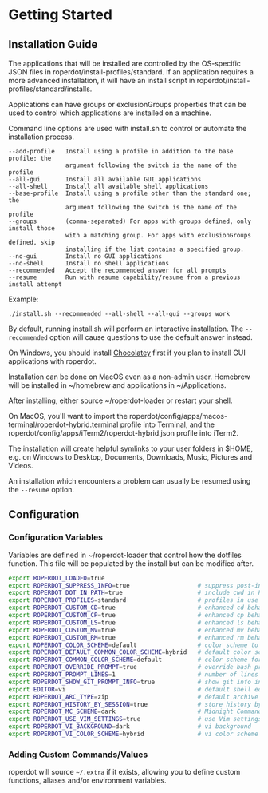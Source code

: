 # Getting Started

## Installation Guide

The applications that will be installed are controlled by the OS-specific JSON files in roperdot/install-profiles/standard. If an application requires a more advanced installation, it will have an install script in roperdot/install-profiles/standard/installs.

Applications can have groups or exclusionGroups properties that can be used to control which applications are installed on a machine.

Command line options are used with install.sh to control or automate the installation process.

```
--add-profile   Install using a profile in addition to the base profile; the
                argument following the switch is the name of the profile
--all-gui       Install all available GUI applications
--all-shell     Install all available shell applications
--base-profile  Install using a profile other than the standard one; the
                argument following the switch is the name of the profile
--groups        (comma-separated) For apps with groups defined, only install those
                with a matching group. For apps with exclusionGroups defined, skip
                installing if the list contains a specified group.
--no-gui        Install no GUI applications
--no-shell      Install no shell applications
--recommended   Accept the recommended answer for all prompts
--resume        Run with resume capability/resume from a previous install attempt
```

Example:

```
./install.sh --recommended --all-shell --all-gui --groups work
```

By default, running install.sh will perform an interactive installation. The `--recommended` option will cause questions to use the default answer instead.

On Windows, you should install [Chocolatey](https://chocolatey.org) first if you plan to install GUI applications with roperdot.

Installation can be done on MacOS even as a non-admin user. Homebrew will be installed in ~/homebrew and applications in ~/Applications.

After installing, either source ~/roperdot-loader or restart your shell.

On MacOS, you'll want to import the roperdot/config/apps/macos-terminal/roperdot-hybrid.terminal profile into Terminal, and the roperdot/config/apps/iTerm2/roperdot-hybrid.json profile into iTerm2.

The installation will create helpful symlinks to your user folders in $HOME, e.g. on Windows to Desktop, Documents, Downloads, Music, Pictures and Videos.

An installation which encounters a problem can usually be resumed using the `--resume` option.

## Configuration

### Configuration Variables

Variables are defined in ~/roperdot-loader that control how the dotfiles function. This file will be populated by the install but can be modified after.

```bash
export ROPERDOT_LOADED=true
export ROPERDOT_SUPPRESS_INFO=true                   # suppress post-install info
export ROPERDOT_DOT_IN_PATH=true                     # include cwd in PATH
export ROPERDOT_PROFILES=standard                    # profiles in use
export ROPERDOT_CUSTOM_CD=true                       # enhanced cd behavior in shell
export ROPERDOT_CUSTOM_CP=true                       # enhanced cp behavior in shell
export ROPERDOT_CUSTOM_LS=true                       # enhanced ls behavior in shell
export ROPERDOT_CUSTOM_MV=true                       # enhanced mv behavior in shell
export ROPERDOT_CUSTOM_RM=true                       # enhanced rm behavior in shell
export ROPERDOT_COLOR_SCHEME=default                 # color scheme to use (or default)
export ROPERDOT_DEFAULT_COMMON_COLOR_SCHEME=hybrid   # default color scheme
export ROPERDOT_COMMON_COLOR_SCHEME=default          # color scheme for pygmentize
export ROPERDOT_OVERRIDE_PROMPT=true                 # override bash prompt
export ROPERDOT_PROMPT_LINES=1                       # number of lines in bash prompt
export ROPERDOT_SHOW_GIT_PROMPT_INFO=true            # show git info in bash prompt
export EDITOR=vi                                     # default shell editor
export ROPERDOT_ARC_TYPE=zip                         # default archive type
export ROPERDOT_HISTORY_BY_SESSION=true              # store history by session
export ROPERDOT_MC_SCHEME=dark                       # Midnight Commander scheme
export ROPERDOT_USE_VIM_SETTINGS=true                # use Vim settings
export ROPERDOT_VI_BACKGROUND=dark                   # vi background
export ROPERDOT_VI_COLOR_SCHEME=hybrid               # vi color scheme
```

### Adding Custom Commands/Values

roperdot will source `~/.extra` if it exists, allowing you to define custom functions, aliases and/or environment variables.

